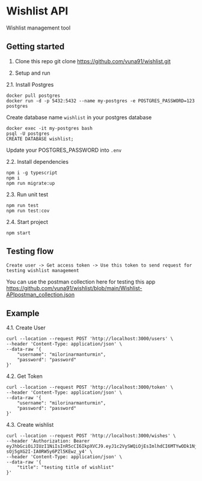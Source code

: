 # Wishlist API
Wishlist management tool

## Getting started
1. Clone this repo
git clone https://github.com/vuna91/wishlist.git

2. Setup and run

2.1. Install Postgres
  ```
  docker pull postgres
  docker run -d -p 5432:5432 --name my-postgres -e POSTGRES_PASSWORD=123 postgres
  ```
  Create database name `wishlist` in your postgres database
  ```
  docker exec -it my-postgres bash
  psql -U postgres
  CREATE DATABASE wishlist;
  ```

  Update your POSTGRES_PASSWORD into `.env`
  
2.2. Install dependencies
  ```
  npm i -g typescript
  npm i  
  npm run migrate:up
  ```
2.3. Run unit test
  ```
  npm run test
  npm run test:cov
  ```
2.4. Start project
  ```
  npm start
  ```

## Testing flow
  ```
  Create user -> Get access token -> Use this token to send request for testing wishlist management
  ```
You can use the postman collection here for testing this app https://github.com/vuna91/wishlist/blob/main/Wishlist-APIpostman_collection.json

## Example
4.1. Create User
  ```
  curl --location --request POST 'http://localhost:3000/users' \
  --header 'Content-Type: application/json' \
  --data-raw '{
      "username": "milorinarmanturmin",
      "password": "password"
  }'
  ```
4.2. Get Token
  ```
  curl --location --request POST 'http://localhost:3000/token' \
  --header 'Content-Type: application/json' \
  --data-raw '{
      "username": "milorinarmanturmin",
      "password": "password"
  }'
  ```
4.3. Create wishlist  
  ```
  curl --location --request POST 'http://localhost:3000/wishes' \
  --header 'Authorization: Bearer eyJhbGciOiJIUzI1NiIsInR5cCI6IkpXVCJ9.eyJ1c2VySWQiOjEsImlhdCI6MTYwODk1Njk2MSwiZXhwIjoxNjA4OTYwNTYxfQ.puzrNgb5n1JQc-sOj5gXG2I-IA0RW5y6PZl5KEwz_y4' \
  --header 'Content-Type: application/json' \
  --data-raw '{
      "title": "testing title of wishlist"
  }'
  ```